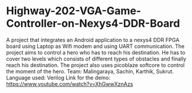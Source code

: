 # Highway-202-VGA-Game-Controller-on-Nexys4-DDR-Board
A project that integrates an Android application to a nexys4 DDR FPGA board using Laptop as Wifi modem and using UART communication.  The project aims to control a hero who has to reach his destination. He has to cover two levels which consists of different types of obstacles and finally reach his destination. The project also uses picoblaze softcore to control the moment of the hero. Team: Malingaraya, Sachin, Karthik, Sukrut. Language used: Verilog
Link for the demo: https://www.youtube.com/watch?v=XhGwwXznAzs

